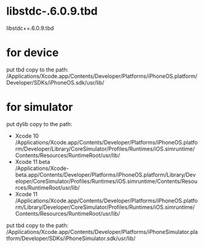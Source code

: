 # libstdc-.6.0.9.tbd
libstdc++.6.0.9.tbd

# for device
put tbd copy to the path:
/Applications/Xcode.app/Contents/Developer/Platforms/iPhoneOS.platform/Developer/SDKs/iPhoneOS.sdk/usr/lib/

# for simulator
put dylib copy to the path: 
- Xcode 10 
/Applications/Xcode.app/Contents/Developer/Platforms/iPhoneOS.platform/Developer/Library/CoreSimulator/Profiles/Runtimes/iOS.simruntime/Contents/Resources/RuntimeRoot/usr/lib/
- Xcode 11 beta</br>
/Applications/Xcode-beta.app/Contents/Developer/Platforms/iPhoneOS.platform/Library/Developer/CoreSimulator/Profiles/Runtimes/iOS.simruntime/Contents/Resources/RuntimeRoot/usr/lib/
- Xcode 11 
/Applications/Xcode.app/Contents/Developer/Platforms/iPhoneOS.platform/Library/Developer/CoreSimulator/Profiles/Runtimes/iOS.simruntime/Contents/Resources/RuntimeRoot/usr/lib/

put tbd copy to the path:
/Applications/Xcode.app/Contents/Developer/Platforms/iPhoneSimulator.platform/Developer/SDKs/iPhoneSimulator.sdk/usr/lib/
